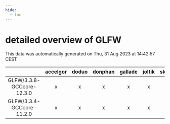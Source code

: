 ```yaml
---
hide:
  - toc
---
```


detailed overview of GLFW
=========================


This data was automatically generated on Thu, 31 Aug 2023 at 14:42:57 CEST  

| |accelgor|doduo|donphan|gallade|joltik|skitty|swalot|victini|
| :---: | :---: | :---: | :---: | :---: | :---: | :---: | :---: | :---: |
|GLFW/3.3.8-GCCcore-12.3.0|x|x|x|x|x|x|x|x|
|GLFW/3.3.4-GCCcore-11.2.0|x|x|x|x|x|x|x|x|
